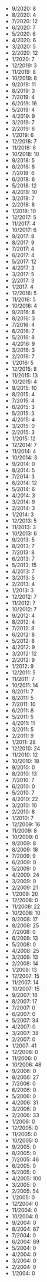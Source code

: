 *  9/2020: 8
*  8/2020: 4
*  7/2020: 12
*  6/2020: 7
*  5/2020: 6
*  4/2020: 6
*  3/2020: 5
*  2/2020: 12
*  1/2020: 7
*  12/2019: 3
*  11/2019: 8
*  10/2019: 8
*  9/2019: 11
*  8/2019: 3
*  7/2019: 4
*  6/2019: 16
*  5/2019: 4
*  4/2019: 9
*  3/2019: 7
*  2/2019: 6
*  1/2019: 6
*  12/2018: 7
*  11/2018: 6
*  10/2018: 10
*  9/2018: 5
*  8/2018: 8
*  7/2018: 6
*  6/2018: 6
*  5/2018: 12
*  4/2018: 10
*  3/2018: 7
*  2/2018: 8
*  1/2018: 10
*  12/2017: 5
*  11/2017: 4
*  10/2017: 6
*  9/2017: 8
*  8/2017: 9
*  7/2017: 4
*  6/2017: 4
*  5/2017: 12
*  4/2017: 3
*  3/2017: 5
*  2/2017: 3
*  1/2017: 4
*  12/2016: 5
*  11/2016: 5
*  10/2016: 4
*  9/2016: 8
*  8/2016: 3
*  7/2016: 4
*  6/2016: 7
*  5/2016: 8
*  4/2016: 9
*  3/2016: 3
*  2/2016: 7
*  1/2016: 5
*  12/2015: 8
*  11/2015: 13
*  10/2015: 4
*  9/2015: 10
*  8/2015: 4
*  7/2015: 4
*  6/2015: 3
*  5/2015: 3
*  4/2015: 4
*  3/2015: 0
*  2/2015: 3
*  1/2015: 12
*  12/2014: 7
*  11/2014: 4
*  10/2014: 3
*  9/2014: 0
*  8/2014: 5
*  7/2014: 3
*  6/2014: 12
*  5/2014: 6
*  4/2014: 3
*  3/2014: 9
*  2/2014: 3
*  1/2014: 3
*  12/2013: 5
*  11/2013: 3
*  10/2013: 6
*  9/2013: 5
*  8/2013: 7
*  7/2013: 8
*  6/2013: 7
*  5/2013: 15
*  4/2013: 7
*  3/2013: 5
*  2/2013: 4
*  1/2013: 3
*  12/2012: 7
*  11/2012: 7
*  10/2012: 7
*  9/2012: 4
*  8/2012: 4
*  7/2012: 8
*  6/2012: 8
*  5/2012: 8
*  4/2012: 9
*  3/2012: 12
*  2/2012: 9
*  1/2012: 9
*  12/2011: 5
*  11/2011: 7
*  10/2011: 14
*  9/2011: 7
*  8/2011: 5
*  7/2011: 10
*  6/2011: 8
*  5/2011: 5
*  4/2011: 11
*  3/2011: 5
*  2/2011: 9
*  1/2011: 28
*  12/2010: 24
*  11/2010: 12
*  10/2010: 18
*  9/2010: 0
*  8/2010: 13
*  7/2010: 7
*  6/2010: 0
*  5/2010: 7
*  4/2010: 22
*  3/2010: 10
*  2/2010: 8
*  1/2010: 7
*  12/2009: 16
*  11/2009: 8
*  10/2009: 0
*  9/2009: 8
*  8/2009: 18
*  7/2009: 9
*  6/2009: 0
*  5/2009: 0
*  4/2009: 24
*  3/2009: 0
*  2/2009: 21
*  1/2009: 20
*  12/2008: 0
*  11/2008: 22
*  10/2008: 10
*  9/2008: 17
*  8/2008: 25
*  7/2008: 0
*  6/2008: 13
*  5/2008: 0
*  4/2008: 25
*  3/2008: 13
*  2/2008: 14
*  1/2008: 13
*  12/2007: 15
*  11/2007: 14
*  10/2007: 15
*  9/2007: 16
*  8/2007: 17
*  7/2007: 0
*  6/2007: 0
*  5/2007: 34
*  4/2007: 0
*  3/2007: 38
*  2/2007: 0
*  1/2007: 41
*  12/2006: 0
*  11/2006: 0
*  10/2006: 48
*  9/2006: 0
*  8/2006: 27
*  7/2006: 0
*  6/2006: 0
*  5/2006: 0
*  4/2006: 31
*  3/2006: 0
*  2/2006: 33
*  1/2006: 0
*  12/2005: 0
*  11/2005: 0
*  10/2005: 0
*  9/2005: 0
*  8/2005: 0
*  7/2005: 46
*  6/2005: 0
*  5/2005: 0
*  4/2005: 100
*  3/2005: 0
*  2/2005: 54
*  1/2005: 0
*  12/2004: 0
*  11/2004: 0
*  10/2004: 0
*  9/2004: 0
*  8/2004: 67
*  7/2004: 0
*  6/2004: 69
*  5/2004: 0
*  4/2004: 0
*  3/2004: 0
*  2/2004: 0
*  1/2004: 0